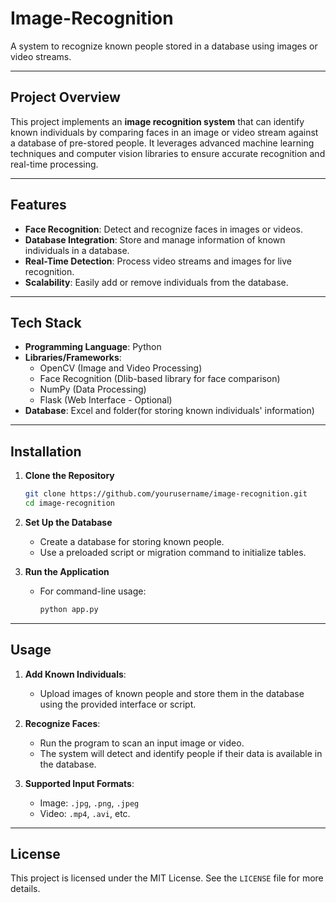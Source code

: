 # **Image-Recognition**  
A system to recognize known people stored in a database using images or video streams.

---

## **Project Overview**  

This project implements an **image recognition system** that can identify known individuals by comparing faces in an image or video stream against a database of pre-stored people. It leverages advanced machine learning techniques and computer vision libraries to ensure accurate recognition and real-time processing.

---

## **Features**  

- **Face Recognition**: Detect and recognize faces in images or videos.  
- **Database Integration**: Store and manage information of known individuals in a database.  
- **Real-Time Detection**: Process video streams and images for live recognition.  
- **Scalability**: Easily add or remove individuals from the database.  

---

## **Tech Stack**  

- **Programming Language**: Python  
- **Libraries/Frameworks**:  
   - OpenCV (Image and Video Processing)  
   - Face Recognition (Dlib-based library for face comparison)  
   - NumPy (Data Processing)  
   - Flask (Web Interface - Optional)  
- **Database**: Excel and folder(for storing known individuals' information)  

---

## **Installation**

1. **Clone the Repository**  
   ```bash
   git clone https://github.com/yourusername/image-recognition.git
   cd image-recognition
   ```
   
4. **Set Up the Database**  
   - Create a database for storing known people.
   - Use a preloaded script or migration command to initialize tables.

5. **Run the Application**  
   - For command-line usage:
     ```bash
     python app.py

---

## **Usage**  

1. **Add Known Individuals**:  
   - Upload images of known people and store them in the database using the provided interface or script.

2. **Recognize Faces**:  
   - Run the program to scan an input image or video.  
   - The system will detect and identify people if their data is available in the database.  

3. **Supported Input Formats**:  
   - Image: `.jpg`, `.png`, `.jpeg`  
   - Video: `.mp4`, `.avi`, etc.  

---


## **License**  

This project is licensed under the MIT License. See the `LICENSE` file for more details.
